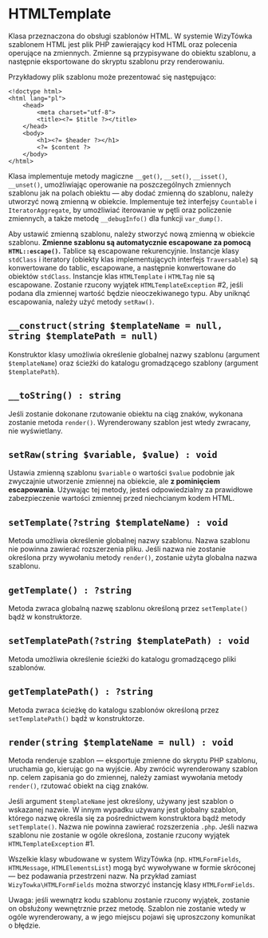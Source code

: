 HTMLTemplate
===

Klasa przeznaczona do obsługi szablonów HTML. W systemie WizyTówka szablonem HTML jest plik PHP zawierający kod HTML oraz polecenia operujące na zmiennych. Zmienne są przypisywane do obiektu szablonu, a następnie eksportowane do skryptu szablonu przy renderowaniu.

Przykładowy plik szablonu może prezentować się następująco:

	<!doctype html>
	<html lang="pl">
		<head>
			<meta charset="utf-8">
			<title><?= $title ?></title>
		</head>
		<body>
			<h1><?= $header ?></h1>
			<?= $content ?>
		</body>
	</html>

Klasa implementuje metody magiczne `__get()`, `__set()`, `__isset()`, `__unset()`, umożliwiając operowanie na poszczególnych zmiennych szablonu jak na polach obiektu — aby dodać zmienną do szablonu, należy utworzyć nową zmienną w obiekcie. Implementuje też interfejsy `Countable` i `IteratorAggregate`, by umożliwiać iterowanie w pętli oraz policzenie zmiennych, a także metodę `__debugInfo()` dla funkcji `var_dump()`.

Aby ustawić zmienną szablonu, należy stworzyć nową zmienną w obiekcie szablonu. **Zmienne szablonu są automatycznie escapowane za pomocą `HTML::escape()`.** Tablice są escapowane rekurencyjnie. Instancje klasy `stdClass` i iteratory (obiekty klas implementujących interfejs `Traversable`) są konwertowane do tablic, escapowane, a następnie konwertowane do obiektów `stdClass`. Instancje klas `HTMLTemplate` i `HTMLTag` nie są escapowane. Zostanie rzucony wyjątek `HTMLTemplateException` #2, jeśli podana dla zmiennej wartość będzie nieoczekiwanego typu. Aby uniknąć escapowania, należy użyć metody `setRaw()`.

## `__construct(string $templateName = null, string $templatePath = null)`

Konstruktor klasy umożliwia określenie globalnej nazwy szablonu (argument `$templateName`) oraz ścieżki do katalogu gromadzącego szablony (argument `$templatePath`).

## `__toString() : string`

Jeśli zostanie dokonane rzutowanie obiektu na ciąg znaków, wykonana zostanie metoda `render()`. Wyrenderowany szablon jest wtedy zwracany, nie wyświetlany.

## `setRaw(string $variable, $value) : void`

Ustawia zmienną szablonu `$variable` o wartości `$value` podobnie jak zwyczajnie utworzenie zmiennej na obiekcie, ale **z pominięciem escapowania**. Używając tej metody, jesteś odpowiedzialny za prawidłowe zabezpieczenie wartości zmiennej przed niechcianym kodem HTML.

## `setTemplate(?string $templateName) : void`

Metoda umożliwia określenie globalnej nazwy szablonu. Nazwa szablonu nie powinna zawierać rozszerzenia pliku. Jeśli nazwa nie zostanie określona przy wywołaniu metody `render()`, zostanie użyta globalna nazwa szablonu.

## `getTemplate() : ?string`

Metoda zwraca globalną nazwę szablonu określoną przez `setTemplate()` bądź w konstruktorze.

## `setTemplatePath(?string $templatePath) : void`

Metoda umożliwia określenie ścieżki do katalogu gromadzącego pliki szablonów.

## `getTemplatePath() : ?string`

Metoda zwraca ścieżkę do katalogu szablonów określoną przez `setTemplatePath()` bądź w konstruktorze.

## `render(string $templateName = null) : void`

Metoda renderuje szablon — eksportuje zmienne do skryptu PHP szablonu, uruchamia go, kierując go na wyjście. Aby zwrócić wyrenderowany szablon np. celem zapisania go do zmiennej, należy zamiast wywołania metody `render()`, rzutować obiekt na ciąg znaków.

Jeśli argument `$templateName` jest określony, używany jest szablon o wskazanej nazwie. W innym wypadku używany jest globalny szablon, którego nazwę określa się za pośrednictwem konstruktora bądź metody `setTemplate()`. Nazwa nie powinna zawierać rozszerzenia `.php`. Jeśli nazwa szablonu nie zostanie w ogóle określona, zostanie rzucony wyjątek `HTMLTemplateException` #1.

Wszelkie klasy wbudowane w system WizyTówka (np. `HTMLFormFields`, `HTMLMessage`, `HTMLElementsList`) mogą być wywoływane w formie skróconej — bez podawania przestrzeni nazw. Na przykład zamiast `WizyTowka\HTMLFormFields` można stworzyć instancję klasy `HTMLFormFields`.

Uwaga: jeśli wewnątrz kodu szablonu zostanie rzucony wyjątek, zostanie on obsłużony wewnętrznie przez metodę. Szablon nie zostanie wtedy w ogóle wyrenderowany, a w jego miejscu pojawi się uproszczony komunikat o błędzie.